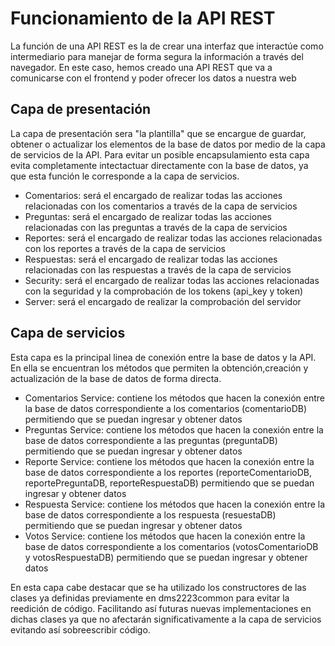 # Funcionamiento de la API REST
La función de una API REST es la de crear una interfaz que interactúe como intermediario para manejar de forma segura la información a través del navegador.
En este caso, hemos creado una API REST que va a comunicarse con el frontend y poder ofrecer los datos a nuestra web

## Capa de presentación
La capa de presentación sera "la plantilla" que se encargue de guardar, obtener o actualizar los elementos de la base de datos por medio de la capa de servicios de la API. Para evitar
un posible encapsulamiento esta capa evita completamente intectactuar directamente con la base de datos, ya que esta función le corresponde a la capa de servicios.

- Comentarios: será el encargado de realizar todas las acciones relacionadas con los comentarios a través de la capa de servicios
- Preguntas: será el encargado de realizar todas las acciones relacionadas con las preguntas a través de la capa de servicios
- Reportes: será el encargado de realizar todas las acciones relacionadas con los reportes a través de la capa de servicios
- Respuestas: será el encargado de realizar todas las acciones relacionadas con las respuestas a través de la capa de servicios
- Security: será el encargado de realizar todas las acciones relacionadas con la seguridad y la comprobación de los tokens (api_key y token)
- Server: será el encargado de realizar la comprobación del servidor

## Capa de servicios
Esta capa es la principal linea de conexión entre la base de datos y la API. En ella se encuentran los métodos que permiten la obtención,creación y actualización de la base de datos de forma
directa.

- Comentarios Service: contiene los métodos que hacen la conexión entre la base de datos correspondiente a los comentarios (comentarioDB) permitiendo que se puedan ingresar y obtener datos 
- Preguntas Service: contiene los métodos que hacen la conexión entre la base de datos correspondiente a las preguntas (preguntaDB) permitiendo que se puedan ingresar y obtener datos 
- Reporte Service: contiene los métodos que hacen la conexión entre la base de datos correspondiente a los reportes (reporteComentarioDB, reportePreguntaDB, reporteRespuestaDB) permitiendo que se puedan ingresar y obtener datos
- Respuesta Service: contiene los métodos que hacen la conexión entre la base de datos correspondiente a los respuesta (resuestaDB) permitiendo que se puedan ingresar y obtener datos 
- Votos Service: contiene los métodos que hacen la conexión entre la base de datos correspondiente a los comentarios (votosComentarioDB y votosRespuestaDB) permitiendo que se puedan ingresar y obtener datos 

En esta capa cabe destacar que se ha utilizado los constructores de las clases ya definidas previamente en dms2223common para evitar la reedición de código. Facilitando así futuras nuevas implementaciones en dichas clases ya que no afectarán significativamente a la capa de servicios evitando así sobreescribir código.